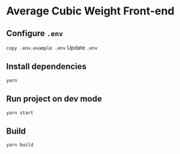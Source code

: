 # Average Cubic Weight Front-end

## Configure `.env`
```copy .env.example .env```
Update `.env`

## Install dependencies
```yarn```

## Run project on dev mode 
```yarn start```

## Build
```yarn build```
